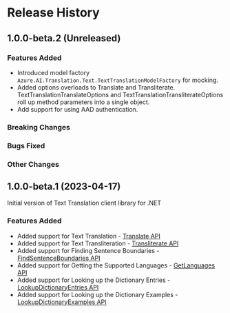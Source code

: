 # Release History

## 1.0.0-beta.2 (Unreleased)

### Features Added

- Introduced model factory `Azure.AI.Translation.Text.TextTranslationModelFactory` for mocking.
- Added options overloads to Translate and Transliterate. TextTranslationTranslateOptions and TextTranslationTransliterateOptions roll up method parameters into a single object.
- Add support for using AAD authentication.

### Breaking Changes

### Bugs Fixed

### Other Changes

## 1.0.0-beta.1 (2023-04-17)
Initial version of Text Translation client library for .NET

### Features Added
- Added support for Text Translation - [Translate API](https://learn.microsoft.com/azure/cognitive-services/translator/reference/v3-0-translate)
- Added support for Text Transliteration - [Transliterate API](https://learn.microsoft.com/azure/cognitive-services/translator/reference/v3-0-transliterate)
- Added support for Finding Sentence Boundaries - [FindSentenceBoundaries API](https://learn.microsoft.com/azure/cognitive-services/translator/reference/v3-0-break-sentence)
- Added support for Getting the Supported Languages - [GetLanguages API](https://learn.microsoft.com/azure/cognitive-services/translator/reference/v3-0-languages)
- Added support for Looking up the Dictionary Entries - [LookupDictionaryEntries API](https://learn.microsoft.com/azure/cognitive-services/translator/reference/v3-0-dictionary-lookup)
- Added support for Looking up the Dictionary Examples - [LookupDictionaryExamples API](https://learn.microsoft.com/azure/cognitive-services/translator/reference/v3-0-dictionary-examples)

